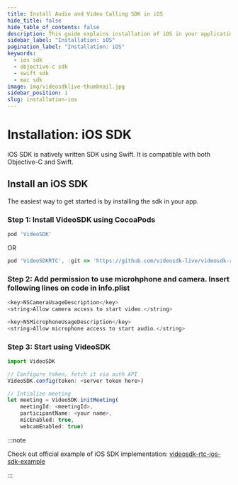 ```yaml
---
title: Install Audio and Video Calling SDK in iOS
hide_title: false
hide_table_of_contents: false
description: This guide explains installation of iOS in your application. it is compatible with both objective-c and swift.
sidebar_label: "Installation: iOS"
pagination_label: "Installation: iOS"
keywords:
  - ios sdk
  - objective-c sdk
  - swift sdk
  - mac sdk
image: img/videosdklive-thumbnail.jpg
sidebar_position: 1
slug: installation-ios
---
```


# Installation: iOS SDK
iOS SDK is natively written SDK using Swift. It is compatible with both Objective-C and Swift. 

## Install an iOS SDK

The easiest way to get started is by installing the sdk in your app.

### Step 1: Install VideoSDK using CocoaPods

```js 
pod 'VideoSDK'
```
OR
```js
pod 'VideoSDKRTC', :git => 'https://github.com/videosdk-live/videosdk-rtc-ios-sdk.git'
```

### Step 2: Add permission to use microhphone and camera. Insert following lines on code in info.plist

```js title="info.plist"
<key>NSCameraUsageDescription</key>
<string>Allow camera access to start video.</string>

<key>NSMicrophoneUsageDescription</key>
<string>Allow microphone access to start audio.</string>
```

### Step 3: Start using VideoSDK

```js title="Example"
import VideoSDK

// Configure token, fetch it via auth API
VideoSDK.config(token: <server token here>)

// Intialize meeting
let meeting = VideoSDK.initMeeting(
    meetingId: <meetingId>,
    participantName: <your name>,
    micEnabled: true,
    webcamEnabled: true)
```

:::note

Check out official example of iOS SDK implementation: [videosdk-rtc-ios-sdk-example](https://github.com/videosdk-live/videosdk-rtc-ios-sdk-example)

:::